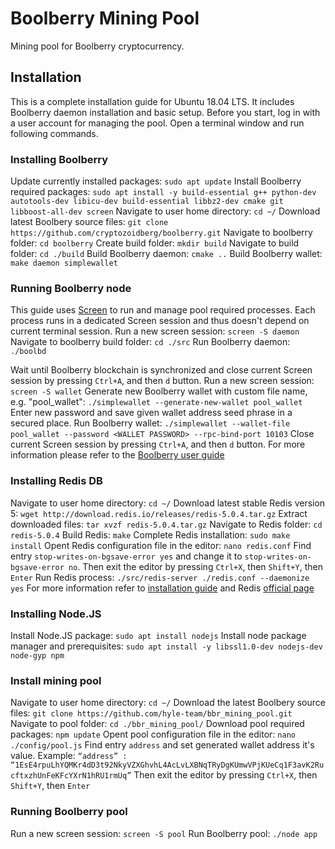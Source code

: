# Boolberry Mining Pool
Mining pool for Boolberry cryptocurrency.

## Installation
This is a complete installation guide for Ubuntu 18.04 LTS. It includes Boolberry daemon installation and basic setup. Before you start, log in with a user account for managing the pool. Open a terminal window and run following commands.

### Installing Boolberry
Update currently installed packages:
```sudo apt update```
Install Boolberry required packages:
```sudo apt install -y build-essential g++ python-dev autotools-dev libicu-dev build-essential libbz2-dev cmake git libboost-all-dev screen```
Navigate to user home directory:
```cd ~/```
Download latest Boolbery source files:
```git clone https://github.com/cryptozoidberg/boolberry.git```
Navigate to boolberry folder:
```cd boolberry```
Create build folder:
```mkdir build```
Navigate to build folder:
```cd ./build```
Build Boolberry daemon:
```cmake ..```
Build Boolberry wallet:
```make daemon simplewallet```
### Running Boolberry node
This guide uses [Screen](https://help.ubuntu.com/community/Screen) to run and manage pool required processes. Each process runs in a dedicated Screen session and thus doesn't depend on current terminal session. 
Run a new screen session:
```screen -S daemon```
Navigate to boolberry build folder:
```cd ./src```
Run Boolberry daemon:
```./boolbd```

Wait until Boolberry blockchain is synchronized and close current Screen session by pressing `Ctrl+A`, and then `d` button.
Run a new screen session:
```screen -S wallet```
Generate new Boolberry wallet with custom file name, e.g. "pool_wallet":
```./simplewallet --generate-new-wallet pool_wallet```
Enter new password and save given wallet address seed phrase in a secured place.
Run Boolberry wallet:
```./simplewallet --wallet-file pool_wallet --password <WALLET PASSWORD> --rpc-bind-port 10103```
Close current Screen session by pressing `Ctrl+A`, and then `d` button.
For more information please refer to the [Boolberry user guide](https://docs.boolberry.com/)
### Installing Redis DB
Navigate to user home directory:
```cd ~/```
Download latest stable Redis version 5:
```wget http://download.redis.io/releases/redis-5.0.4.tar.gz```
Extract downloaded files:
```tar xvzf redis-5.0.4.tar.gz```
Navigate to Redis folder:
```cd redis-5.0.4```
Build Redis:
```make```
Complete Redis installation:
```sudo make install```
Opent Redis configuration file in the editor:
```nano redis.conf```
Find entry `stop-writes-on-bgsave-error yes` and change it to `stop-writes-on-bgsave-error no`. Then exit the editor by pressing `Ctrl+X`, then `Shift+Y`, then `Enter`
Run Redis process:
```./src/redis-server ./redis.conf --daemonize yes```
For more information refer to [installation guide](https://linuxhint.com/install_redis_ubuntu/) and Redis [official page](https://redis.io)
### Installing Node.JS
Install Node.JS package:
```sudo apt install nodejs```
Install node package manager and prerequisites:
```sudo apt install -y libssl1.0-dev nodejs-dev node-gyp npm```
### Install mining pool
Navigate to user home directory:
```cd ~/```
Download the latest Boolbery source files:
```git clone https://github.com/hyle-team/bbr_mining_pool.git```
Navigate to pool folder:
```cd ./bbr_mining_pool/```
Download pool required packages:
```npm update```
Opent pool configuration file in the editor:
```nano ./config/pool.js```
Find entry `address` and set generated wallet address it's value. Example:
```“address” : “1EsE4rpuLhYQMKr4dD3t92NkyVZXGhvhL4AcLvLXBNqTRyDgKUmwVPjKUeCq1F3avK2RucftxzhUnFeKFcYXrN1hRU1rmUq”```
Then exit the editor by pressing `Ctrl+X`, then `Shift+Y`, then `Enter`
### Running Boolberry pool
Run a new screen session:
```screen -S pool```
Run Boolberry pool:
```./node app```

